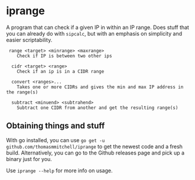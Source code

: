 # iprange

A program that can check if a given IP in within an IP range. Does stuff that
you can already do with `sipcalc`, but with an emphasis on simplicity and easier
scriptability.

```text
 range <target> <minrange> <maxrange>
    Check if IP is between two other ips

  cidr <target> <range>
    Check if an ip is in a CIDR range

  convert <ranges>...
    Takes one or more CIDRs and gives the min and max IP address in the range(s)

  subtract <minuend> <subtrahend>
    Subtract one CIDR from another and get the resulting range(s)
```

## Obtaining things and stuff

With go installed, you can use `go get -u github.com/thomasmmitchell/iprange` to
get the newest code and a fresh build. Alternatively, you can go to the Github
releases page and pick up a binary just for you.

Use `iprange --help` for more info on usage.